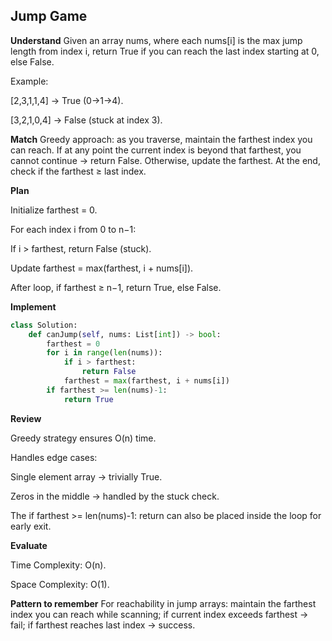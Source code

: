 ## Jump Game
**Understand**
Given an array nums, where each nums[i] is the max jump length from index i, return True if you can reach the last index starting at 0, else False.

Example:

[2,3,1,1,4] → True (0→1→4).

[3,2,1,0,4] → False (stuck at index 3).


**Match**
Greedy approach: as you traverse, maintain the farthest index you can reach. If at any point the current index is beyond that farthest, you cannot continue → return False. Otherwise, update the farthest. At the end, check if the farthest ≥ last index.

**Plan**

Initialize farthest = 0.

For each index i from 0 to n−1:

If i > farthest, return False (stuck).

Update farthest = max(farthest, i + nums[i]).

After loop, if farthest ≥ n−1, return True, else False.

**Implement**
```py
class Solution:
    def canJump(self, nums: List[int]) -> bool:
        farthest = 0
        for i in range(len(nums)):
            if i > farthest:
                return False
            farthest = max(farthest, i + nums[i])
        if farthest >= len(nums)-1:
            return True
```

**Review**

Greedy strategy ensures O(n) time.

Handles edge cases:

Single element array → trivially True.

Zeros in the middle → handled by the stuck check.

The if farthest >= len(nums)-1: return can also be placed inside the loop for early exit.

**Evaluate**

Time Complexity: O(n).

Space Complexity: O(1).

**Pattern to remember**
For reachability in jump arrays: maintain the farthest index you can reach while scanning; if current index exceeds farthest → fail; if farthest reaches last index → success.